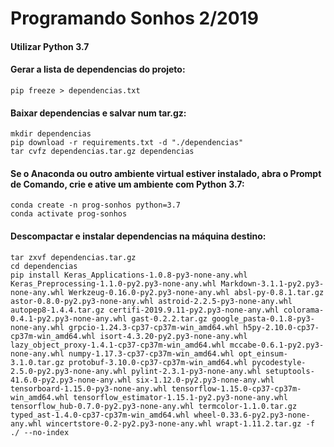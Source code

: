 # Programando Sonhos 2/2019

#### Utilizar Python 3.7

#### Gerar a lista de dependencias do projeto:

```
pip freeze > dependencias.txt
```

#### Baixar dependencias e salvar num tar.gz:

```
mkdir dependencias
pip download -r requirements.txt -d "./dependencias"
tar cvfz dependencias.tar.gz dependencias
```

#### Se o Anaconda ou outro ambiente virtual estiver instalado, abra o Prompt de  Comando, crie e ative um ambiente com Python 3.7:
```
conda create -n prog-sonhos python=3.7
conda activate prog-sonhos
```

#### Descompactar e instalar dependencias na máquina destino:

```
tar zxvf dependencias.tar.gz
cd dependencias
pip install Keras_Applications-1.0.8-py3-none-any.whl Keras_Preprocessing-1.1.0-py2.py3-none-any.whl Markdown-3.1.1-py2.py3-none-any.whl Werkzeug-0.16.0-py2.py3-none-any.whl absl-py-0.8.1.tar.gz astor-0.8.0-py2.py3-none-any.whl astroid-2.2.5-py3-none-any.whl autopep8-1.4.4.tar.gz certifi-2019.9.11-py2.py3-none-any.whl colorama-0.4.1-py2.py3-none-any.whl gast-0.2.2.tar.gz google_pasta-0.1.8-py3-none-any.whl grpcio-1.24.3-cp37-cp37m-win_amd64.whl h5py-2.10.0-cp37-cp37m-win_amd64.whl isort-4.3.20-py2.py3-none-any.whl lazy_object_proxy-1.4.1-cp37-cp37m-win_amd64.whl mccabe-0.6.1-py2.py3-none-any.whl numpy-1.17.3-cp37-cp37m-win_amd64.whl opt_einsum-3.1.0.tar.gz protobuf-3.10.0-cp37-cp37m-win_amd64.whl pycodestyle-2.5.0-py2.py3-none-any.whl pylint-2.3.1-py3-none-any.whl setuptools-41.6.0-py2.py3-none-any.whl six-1.12.0-py2.py3-none-any.whl tensorboard-1.15.0-py3-none-any.whl tensorflow-1.15.0-cp37-cp37m-win_amd64.whl tensorflow_estimator-1.15.1-py2.py3-none-any.whl tensorflow_hub-0.7.0-py2.py3-none-any.whl termcolor-1.1.0.tar.gz typed_ast-1.4.0-cp37-cp37m-win_amd64.whl wheel-0.33.6-py2.py3-none-any.whl wincertstore-0.2-py2.py3-none-any.whl wrapt-1.11.2.tar.gz -f ./ --no-index
```
